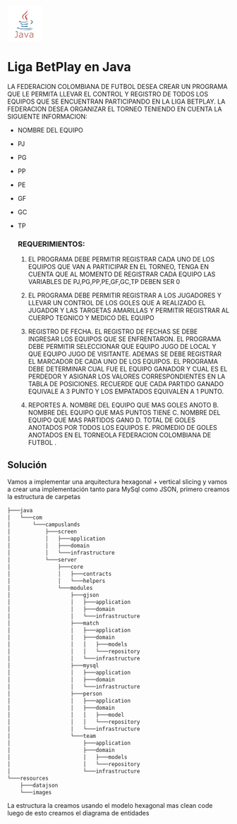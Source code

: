 ![Java](https://raw.githubusercontent.com/David-Albarracin/README_MATERIALS/main/java.png)

# Liga BetPlay en Java

LA FEDERACION COLOMBIANA DE FUTBOL DESEA CREAR UN PROGRAMA QUE LE PERMITA
LLEVAR EL CONTROL Y REGISTRO DE TODOS LOS EQUIPOS QUE SE ENCUENTRAN
PARTICIPANDO EN LA LIGA BETPLAY. LA FEDERACION DESEA ORGANIZAR EL TORNEO
TENIENDO EN CUENTA LA SIGUIENTE INFORMACION:

- NOMBRE DEL EQUIPO

- PJ

- PG

- PP

- PE

- GF

- GC

- TP

  

  ### REQUERIMIENTOS:

  1. EL PROGRAMA DEBE PERMITIR REGISTRAR CADA UNO DE LOS EQUIPOS QUE VAN A
      PARTICIPAR EN EL TORNEO, TENGA EN CUENTA QUE AL MOMENTO DE REGISTRAR CADA
      EQUIPO LAS VARIABLES DE PJ,PG,PP,PE,GF,GC,TP DEBEN SER 0

    

  2. EL PROGRAMA DEBE PERMITIR REGISTRAR A LOS JUGADORES Y LLEVAR UN CONTROL DE LOS GOLES QUE A  REALIZADO EL JUGADOR Y LAS TARGETAS AMARILLAS Y PERMITIR REGISTRAR AL CUERPO TEGNICO Y  MEDICO DEL EQUIPO

    

  3. REGISTRO DE FECHA. EL REGISTRO DE FECHAS SE DEBE INGRESAR LOS EQUIPOS
     QUE SE ENFRENTARON. EL PROGRAMA DEBE PERMITIR SELECCIONAR QUE EQUIPO JUGO DE
     LOCAL Y QUE EQUIPO JUGO DE VISITANTE. ADEMAS SE DEBE REGISTRAR EL MARCADOR DE
     CADA UNO DE LOS EQUIPOS. EL PROGRAMA DEBE DETERMINAR CUAL FUE EL EQUIPO
     GANADOR Y CUAL ES EL PERDEDOR Y ASIGNAR LOS VALORES CORRESPONDIENTES EN LA
     TABLA DE POSICIONES. RECUERDE QUE CADA PARTIDO GANADO EQUIVALE A 3 PUNTO
     Y LOS EMPATADOS EQUIVALEN A 1 PUNTO.

  

  4. REPORTES
     A. NOMBRE DEL EQUIPO QUE MAS GOLES ANOTO
     B. NOMBRE DEL EQUIPO QUE MAS PUNTOS TIENE
     C. NOMBRE DEL EQUIPO QUE MAS PARTIDOS GANO
     D. TOTAL DE GOLES ANOTADOS POR TODOS LOS EQUIPOS
     E. PROMEDIO DE GOLES ANOTADOS EN EL TORNEOLA FEDERACION COLOMBIANA DE FUTBOL .



## Solución

Vamos a implementar una arquitectura hexagonal + vertical slicing y vamos a crear una implementación tanto para MySql como JSON, primero creamos la estructura de carpetas

````
├───java
│   └───com
│       └───campuslands
│           ├───screen
│           │   ├───application
│           │   ├───domain
│           │   └───infrastructure
│           └───server
│               ├───core
│               │   ├───contracts
│               │   └───helpers
│               └───modules
│                   ├───gjson
│                   │   ├───application
│                   │   ├───domain
│                   │   └───infrastructure
│                   ├───match
│                   │   ├───application
│                   │   ├───domain
│                   │   │   ├───models
│                   │   │   └───repository
│                   │   └───infrastructure
│                   ├───mysql
│                   │   ├───application
│                   │   ├───domain
│                   │   └───infrastructure
│                   ├───person
│                   │   ├───application
│                   │   ├───domain
│                   │   │   ├───model
│                   │   │   └───repository
│                   │   └───infrastructure
│                   └───team
│                       ├───application
│                       ├───domain
│                       │   ├───models
│                       │   └───repository
│                       └───infrastructure
└───resources
    ├───datajson
    └───images
````

La estructura la creamos usando el modelo hexagonal mas clean code luego de esto creamos el diagrama de entidades 

